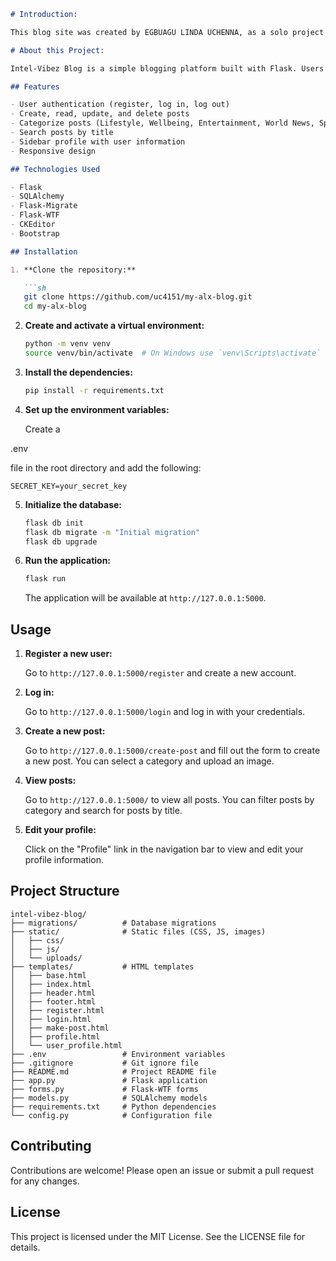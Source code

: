 ```markdown
# Introduction:

This blog site was created by EGBUAGU LINDA UCHENNA, as a solo project for her final portfolio project as a Back-end software programmer in the Prestigious ALX program.

# About this Project:

Intel-Vibez Blog is a simple blogging platform built with Flask. Users can register, log in, create posts, categorize posts, and search for posts by title. The platform also includes a sidebar profile and a responsive design.

## Features

- User authentication (register, log in, log out)
- Create, read, update, and delete posts
- Categorize posts (Lifestyle, Wellbeing, Entertainment, World News, Sports)
- Search posts by title
- Sidebar profile with user information
- Responsive design

## Technologies Used

- Flask
- SQLAlchemy
- Flask-Migrate
- Flask-WTF
- CKEditor
- Bootstrap

## Installation

1. **Clone the repository:**

   ```sh
   git clone https://github.com/uc4151/my-alx-blog.git
   cd my-alx-blog
   ```

2. **Create and activate a virtual environment:**

   ```sh
   python -m venv venv
   source venv/bin/activate  # On Windows use `venv\Scripts\activate`
   ```

3. **Install the dependencies:**

   ```sh
   pip install -r requirements.txt
   ```

4. **Set up the environment variables:**

   Create a 

.env

 file in the root directory and add the following:

   ```env
   SECRET_KEY=your_secret_key
   ```

5. **Initialize the database:**

   ```sh
   flask db init
   flask db migrate -m "Initial migration"
   flask db upgrade
   ```

6. **Run the application:**

   ```sh
   flask run
   ```

   The application will be available at `http://127.0.0.1:5000`.

## Usage

1. **Register a new user:**

   Go to `http://127.0.0.1:5000/register` and create a new account.

2. **Log in:**

   Go to `http://127.0.0.1:5000/login` and log in with your credentials.

3. **Create a new post:**

   Go to `http://127.0.0.1:5000/create-post` and fill out the form to create a new post. You can select a category and upload an image.

4. **View posts:**

   Go to `http://127.0.0.1:5000/` to view all posts. You can filter posts by category and search for posts by title.

5. **Edit your profile:**

   Click on the "Profile" link in the navigation bar to view and edit your profile information.

## Project Structure

```
intel-vibez-blog/
├── migrations/          # Database migrations
├── static/              # Static files (CSS, JS, images)
│   ├── css/
│   ├── js/
│   └── uploads/
├── templates/           # HTML templates
│   ├── base.html
│   ├── index.html
│   ├── header.html
│   ├── footer.html
│   ├── register.html
│   ├── login.html
│   ├── make-post.html
│   ├── profile.html
│   └── user_profile.html
├── .env                 # Environment variables
├── .gitignore           # Git ignore file
├── README.md            # Project README file
├── app.py               # Flask application
├── forms.py             # Flask-WTF forms
├── models.py            # SQLAlchemy models
├── requirements.txt     # Python dependencies
└── config.py            # Configuration file
```

## Contributing

Contributions are welcome! Please open an issue or submit a pull request for any changes.

## License

This project is licensed under the MIT License. See the LICENSE file for details.
```


